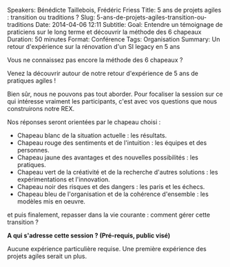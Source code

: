 Speakers: Bénédicte Taillebois, Frédéric Friess
Title: 5 ans de projets agiles : transition ou traditions ? 
Slug: 5-ans-de-projets-agiles-transition-ou-traditions
Date: 2014-04-06 12:11
Subtitle: 
Goal: Entendre un témoignage de praticiens sur le long terme et découvrir la méthode des 6 chapeaux
Duration: 50 minutes
Format: Conférence
Tags: Organisation
Summary: Un retour d'expérience sur la rénovation d'un SI legacy en 5 ans


Vous ne connaissez pas encore la méthode des 6 chapeaux ?

Venez la découvrir autour de notre retour d'expérience de 5 ans de pratiques agiles !

Bien sûr, nous ne pouvons pas tout aborder. Pour focaliser la session sur ce qui intéresse vraiment les participants, c'est avec vos questions que nous construirons notre REX.

Nos réponses seront orientées par le chapeau choisi :

* Chapeau blanc de la situation actuelle : les résultats. 
* Chapeau rouge des sentiments et de l'intuition : les équipes et des personnes. 
* Chapeau jaune des avantages et des nouvelles possibilités : les pratiques. 
* Chapeau vert de la créativité et de la recherche d'autres solutions : les expérimentations et l'innovation. 
* Chapeau noir des risques et des dangers : les paris et les échecs. 
* Chapeau bleu de l'organisation et de la cohérence d'ensemble : les modèles mis en oeuvre.

et puis finalement, repasser dans la vie courante : comment gérer cette transition ?


**A qui s'adresse cette session ? (Pré-requis, public visé)**

Aucune expérience particulière requise. Une première expérience des projets agiles serait un plus.

